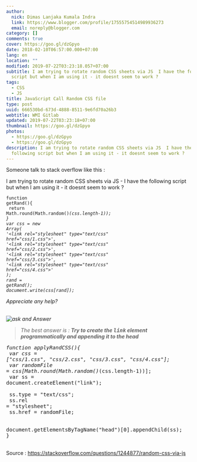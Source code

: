 ```yaml
---
author:
  nick: Dimas Lanjaka Kumala Indra
  link: https://www.blogger.com/profile/17555754514989936273
  email: noreply@blogger.com
category: []
comments: true
cover: https://goo.gl/dzGpyo
date: 2018-02-10T06:57:00.000+07:00
lang: en
location: ""
modified: 2019-07-22T03:23:18.057+07:00
subtitle: I am trying to rotate random CSS sheets via JS  I have the following
  script but when I am using it - it doesnt seem to work ?
tags:
  - CSS
  - JS
title: JavaScript Call Random CSS file
type: post
uuid: 666530bd-673d-4888-8511-9e6fd70a26b3
webtitle: WMI Gitlab
updated: 2019-07-22T03:23:18+07:00
thumbnail: https://goo.gl/dzGpyo
photos:
  - https://goo.gl/dzGpyo
  - https://goo.gl/dzGpyo
description: I am trying to rotate random CSS sheets via JS  I have the
  following script but when I am using it - it doesnt seem to work ?
---
```


Someone talk to stack overflow like this : <div class="w3-border w3-round w3-border-red"><p>    I am trying to rotate random CSS sheets via JS - I have the following     script but when I am using it - it doesnt seem to work ? </p><pre><code>function getRand(){<br>    return Math.round(Math.random()*(css.length-1));<br>}<br>var css = new Array(<br>'&lt;link rel="stylesheet" type="text/css" href="css/1.css"&gt;',<br>'&lt;link rel="stylesheet" type="text/css" href="css/2.css"&gt;',<br>'&lt;link rel="stylesheet" type="text/css" href="css/3.css"&gt;',<br>'&lt;link rel="stylesheet" type="text/css" href="css/4.css"&gt;'<br>);<br>rand = getRand();<br>document.write(css[rand]);</code></pre><p>    Appreciate any help? </p></div><br><img src="https://goo.gl/dzGpyo" title="Ask and Answer" alt="ask and Answer"><br><div class="w3-border w3-round w3-border-green"><blockquote>The best answer is : <b>Try to create the <kbd>link</kbd> element programmatically and appending it to the head</b></blockquote><pre>function applyRandCSS(){<br>  var css = ["css/1.css", "css/2.css", "css/3.css", "css/4.css"];<br>  var randomFile = css[Math.round(Math.random()*(css.length-1))];<br>  var ss = document.createElement("link");<br><br>  ss.type = "text/css";<br>  ss.rel = "stylesheet";<br>  ss.href = randomFile;<br><br>  document.getElementsByTagName("head")[0].appendChild(ss);<br>}</pre></div><br><div class="w3-green w3-panel">Source : <a href="https://stackoverflow.com/questions/1244877/random-css-via-js" title="source" alt="source" rel="noopener noreferer nofollow">https://stackoverflow.com/questions/1244877/random-css-via-js</a></div>